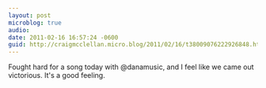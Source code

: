 ```yaml
---
layout: post
microblog: true
audio: 
date: 2011-02-16 16:57:24 -0600
guid: http://craigmcclellan.micro.blog/2011/02/16/t38009076222926848.html
---
```

Fought hard for a song today with @danamusic, and I feel like we came out victorious.  It's a good feeling.

